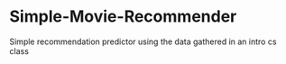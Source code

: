 # Simple-Movie-Recommender
Simple recommendation predictor using the data gathered in an intro cs class
